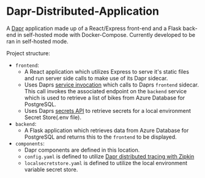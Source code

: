 # Dapr-Distributed-Application

A [Dapr](https://dapr.io/) application made up of a React/Express front-end and a Flask back-end in self-hosted mode with Docker-Compose. 
Currently developed to be ran in self-hosted mode.

Project structure:
- `frontend`: 
  - A React application which utilizes Express to serve it's static files and run server side calls to make use of its Dapr sidecar.
  - Uses Daprs [service invocation](https://docs.dapr.io/reference/api/service_invocation_api/) which calls to Daprs `frontend` sidecar. This call invokes the associated endpoint on the `backend` service which is used to retrieve a list of bikes from Azure Database for PostgreSQL.
  - Uses Daprs [secrets API](https://docs.dapr.io/reference/api/secrets_api/) to retrieve secrets for a local environment Secret Store(.env file).
- `backend`:
  - A Flask application which retrieves data from Azure Database for PostgreSQL and returns this to the `frontend` to be displayed.
- `components`:
  - Dapr components are defined in this location.
  - `config.yaml` is defined to utilize [Dapr distributed tracing with Zipkin](https://docs.dapr.io/operations/monitoring/tracing/setup-tracing/#zipkin-in-self-hosted-mode)
  - `localsecretstore.yaml` is defined to utilize the local environment variable secret store.
